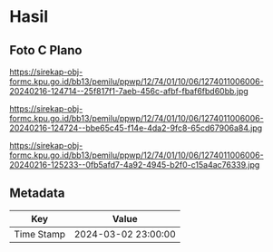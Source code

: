# Hasil

## Foto C Plano

https://sirekap-obj-formc.kpu.go.id/bb13/pemilu/ppwp/12/74/01/10/06/1274011006006-20240216-124714--25f817f1-7aeb-456c-afbf-fbaf6fbd60bb.jpg

https://sirekap-obj-formc.kpu.go.id/bb13/pemilu/ppwp/12/74/01/10/06/1274011006006-20240216-124724--bbe65c45-f14e-4da2-9fc8-65cd67906a84.jpg

https://sirekap-obj-formc.kpu.go.id/bb13/pemilu/ppwp/12/74/01/10/06/1274011006006-20240216-125233--0fb5afd7-4a92-4945-b2f0-c15a4ac76339.jpg


## Metadata

| Key        | Value               |
| ---------- | ------------------- |
| Time Stamp | 2024-03-02 23:00:00 |



